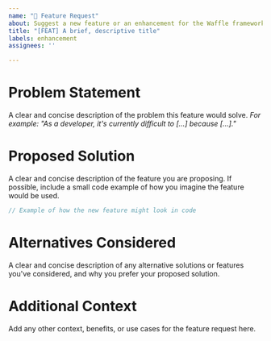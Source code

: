 ```yaml
---
name: "🚀 Feature Request"
about: Suggest a new feature or an enhancement for the Waffle framework.
title: "[FEAT] A brief, descriptive title"
labels: enhancement
assignees: ''

---
```


# Problem Statement

A clear and concise description of the problem this feature would solve.
*For example: "As a developer, it's currently difficult to [...] because [...]."*

# Proposed Solution

A clear and concise description of the feature you are proposing. If possible, include a small code example of how you imagine the feature would be used.

```php
// Example of how the new feature might look in code


```


# Alternatives Considered

A clear and concise description of any alternative solutions or features you've considered, and why you prefer your proposed solution.

# Additional Context

Add any other context, benefits, or use cases for the feature request here.
